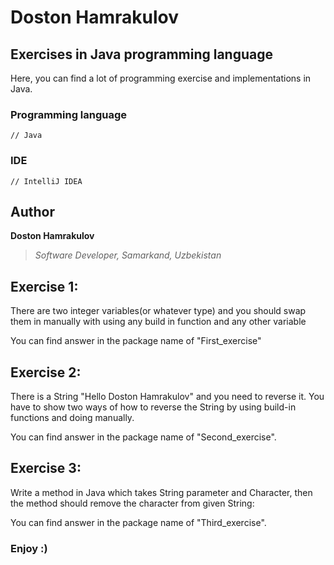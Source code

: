 # Doston Hamrakulov

## Exercises in Java programming language
  
Here, you can find a lot of programming exercise and implementations in Java.


### Programming language
```[java]
// Java 
```

### IDE
```[intellijidea]
// IntelliJ IDEA
```

## Author
**Doston Hamrakulov**
>*Software Developer, Samarkand, Uzbekistan*

## Exercise 1:
There are two integer variables(or whatever type) and you should swap them in manually with using any build in function and any other variable

You can find answer in the package name of "First_exercise"


## Exercise 2:
There is a String "Hello Doston Hamrakulov" and you need to reverse it. You have to show two ways of how to reverse the String by using build-in functions and doing manually.

You can find answer in the package name of "Second_exercise".


## Exercise 3:
Write a method in Java which takes String parameter and Character, then the method should remove the character from given String:

You can find answer in the package name of "Third_exercise".




### Enjoy :)